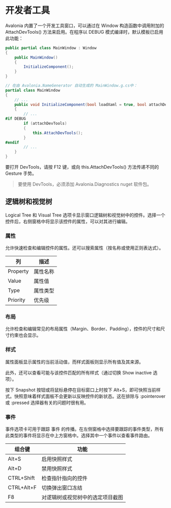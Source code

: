 ﻿# 开发者工具

Avalonia 内置了一个开发工具窗口，可以通过在 Window 构造函数中调用附加的 AttachDevTools() 方法来启用。在程序以 DEBUG 模式编译时，默认模板已启用此功能：

```csharp
public partial class MainWindow : Window
{
    public MainWindow()
    {
        InitializeComponent();
    }
}

// 在由 Avalonia.NameGenerator 自动生成的 MainWindow.g.cs中：
partial class MainWindow
{
    // ...
    public void InitializeComponent(bool loadXaml = true, bool attachDevTools = true)
    {
        // ...
#if DEBUG
        if (attachDevTools)
        {
            this.AttachDevTools();
        }
#endif
        // ...
    }
}
```

要打开 DevTools，请按 F12 键，或向 this.AttachDevTools() 方法传递不同的 Gesture 手势。

> 要使用 DevTools，必须添加 Avalonia.Diagnostics nuget 软件包。

## 逻辑树和视觉树

Logical Tree 和 Visual Tree 选项卡显示窗口逻辑树和视觉树中的控件。选择一个控件后，右侧窗格中将显示该控件的属性，可以对其进行编辑。

### 属性

允许快速检查和编辑控件的属性。还可以搜索属性（按名称或使用正则表达式）。

| 列        | 描述   |
|----------|------|
| Property | 属性名称 |
| Value    | 属性值  |
| Type     | 属性类型 |
| Priority | 优先级  |

### 布局

允许检查和编辑常见的布局属性（Margin、Border、Padding），控件的尺寸和尺寸约束也会显示。

### 样式

属性面板显示属性的当前活动值，而样式面板则显示所有值及其来源。

此外，还可以查看可能与该控件匹配的所有样式（通过切换 Show inactive 选项）。

按下 Snapshot 按钮或将鼠标悬停在目标窗口上时按下 Alt+S，即可快照当前样式。快照意味着样式面板不会更新以反映控件的新状态。这在排除与 :pointerover 或 :pressed 选择器有关的问题时很有用。

### 事件

事件选项卡可用于跟踪 事件 的传播。在左侧窗格中选择要跟踪的事件类型，所有此类型的事件将显示在中上方窗格中。选择其中一个事件以查看事件路由。

| 组合键        | 功能                |
|------------|-------------------|
| Alt+S	     | 启用快照样式            |
| Alt+D      | 	禁用快照样式           |
| CTRL+Shift | 	检查指针指向的控件        |
| CTRL+Alt+F | 	切换弹出窗口冻结         |
| F8         | 	对逻辑树或视觉树中的选定项目截图 |